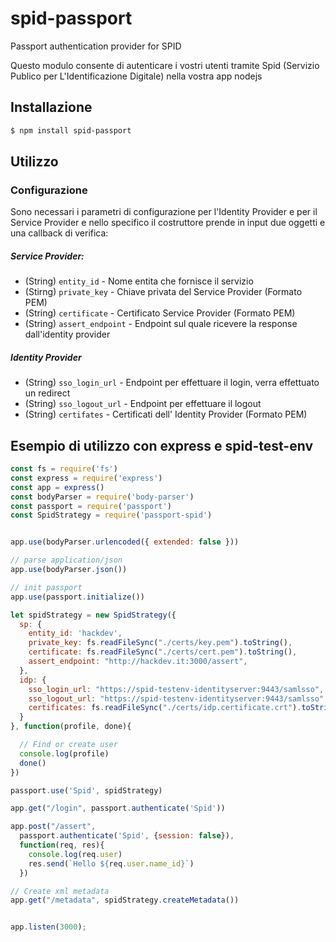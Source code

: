 # spid-passport
Passport authentication provider for SPID

Questo modulo consente di autenticare i vostri utenti tramite Spid (Servizio Publico per L'Identificazione Digitale) 
nella vostra app nodejs

## Installazione

``` bash
$ npm install spid-passport
```

## Utilizzo
### Configurazione
Sono necessari i parametri di configurazione per l'Identity Provider e per il Service Provider e nello specifico il costruttore prende in input due oggetti e una callback di verifica:

##### Service Provider: 
- (String) `entity_id` - Nome entita che fornisce il servizio
- (Stirng) `private_key` - Chiave privata del Service Provider (Formato PEM)
- (String) `certificate` - Certificato Service Provider (Formato PEM)
- (String) `assert_endpoint` - Endpoint sul quale ricevere la response dall'identity provider

##### Identity Provider

- (String) `sso_login_url` - Endpoint per effettuare il login, verra effettuato un redirect
- (String) `sso_logout_url` - Endpoint per effettuare il logout
- (String) `certifates` - Certificati dell' Identity Provider (Formato PEM)


## Esempio di utilizzo con express e spid-test-env
```javascript
const fs = require('fs')
const express = require('express')
const app = express()
const bodyParser = require('body-parser')
const passport = require('passport')
const SpidStrategy = require('passport-spid')


app.use(bodyParser.urlencoded({ extended: false }))

// parse application/json
app.use(bodyParser.json())

// init passport
app.use(passport.initialize())

let spidStrategy = new SpidStrategy({
  sp: {
    entity_id: 'hackdev',
    private_key: fs.readFileSync("./certs/key.pem").toString(),
    certificate: fs.readFileSync("./certs/cert.pem").toString(),
    assert_endpoint: "http://hackdev.it:3000/assert",
  },
  idp: {
    sso_login_url: "https://spid-testenv-identityserver:9443/samlsso",
    sso_logout_url: "https://spid-testenv-identityserver:9443/samlsso",
    certificates: fs.readFileSync("./certs/idp.certificate.crt").toString()
  }
}, function(profile, done){

  // Find or create user
  console.log(profile)
  done()
})

passport.use('Spid', spidStrategy)

app.get("/login", passport.authenticate('Spid'))

app.post("/assert",
  passport.authenticate('Spid', {session: false}),
  function(req, res){
    console.log(req.user)
    res.send(`Hello ${req.user.name_id}`)
  })

// Create xml metadata
app.get("/metadata", spidStrategy.createMetadata())


app.listen(3000);
```
